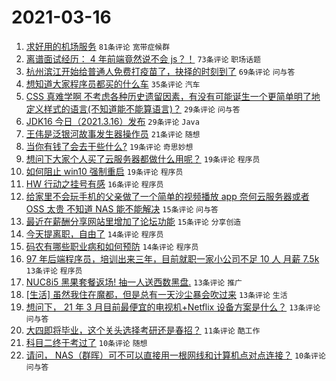 # 2021-03-16

1. [求好用的机场服务](https://www.v2ex.com/t/761937) `81条评论` `宽带症候群`
1. [离谱面试经历： 4 年前端竟然说不会 js？！](https://www.v2ex.com/t/761963) `73条评论` `职场话题`
1. [杭州滨江开始给普通人免费打疫苗了，抉择的时刻到了](https://www.v2ex.com/t/761973) `69条评论` `问与答`
1. [想知道大家程序员都买的什么车](https://www.v2ex.com/t/761976) `35条评论` `汽车`
1. [CSS 真难学啊 不考虑各种历史遗留因素，有没有可能诞生一个更简单明了地定义样式的语言(不知道能不能算语言)？](https://www.v2ex.com/t/761935) `29条评论` `问与答`
1. [JDK16 今日（2021.3.16）发布](https://www.v2ex.com/t/761934) `29条评论` `Java`
1. [王伟是泛银河故事发生器操作员](https://www.v2ex.com/t/761932) `21条评论` `随想`
1. [当你有钱了会去干些什么?](https://www.v2ex.com/t/762037) `19条评论` `奇思妙想`
1. [想问下大家个人买了云服务器都做什么用呢？](https://www.v2ex.com/t/762023) `19条评论` `程序员`
1. [如何阻止 win10 强制重启](https://www.v2ex.com/t/761992) `19条评论` `程序员`
1. [HW 行动之挂号有感](https://www.v2ex.com/t/762049) `16条评论` `程序员`
1. [给家里不会玩手机的父亲做了一个简单的视频播放 app 奈何云服务器或者 OSS 太贵 不知道 NAS 能不能解决](https://www.v2ex.com/t/761965) `15条评论` `问与答`
1. [最近在薪酬分享网站里增加了论坛功能](https://www.v2ex.com/t/761936) `15条评论` `分享创造`
1. [今天提离职，自由了](https://www.v2ex.com/t/762051) `14条评论` `程序员`
1. [码农有哪些职业病和如何预防](https://www.v2ex.com/t/761975) `14条评论` `程序员`
1. [97 年后端程序员，培训出来三年，目前就职一家小公司不足 10 人 月薪 7.5k](https://www.v2ex.com/t/762052) `13条评论` `程序员`
1. [NUC8i5 黑果套餐返场! 抽一人送西数黑盘.](https://www.v2ex.com/t/762040) `13条评论` `推广`
1. [[生活] 虽然我住在魔都，但是总有一天沙尘暴会吹过来](https://www.v2ex.com/t/762012) `13条评论` `生活`
1. [想问下， 21 年 3 月目前最便宜的电视机+Netflix 设备方案是什么？](https://www.v2ex.com/t/761939) `13条评论` `问与答`
1. [大四即将毕业，这个关头选择考研还是春招？](https://www.v2ex.com/t/762028) `11条评论` `酷工作`
1. [科目二终于考过了](https://www.v2ex.com/t/762035) `10条评论` `随想`
1. [请问， NAS（群晖）可不可以直接用一根网线和计算机点对点连接？](https://www.v2ex.com/t/761956) `10条评论` `问与答`
